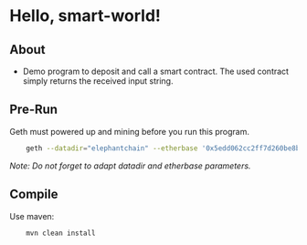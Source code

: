 # Hello, smart-world!

## About

 * Demo program to deposit and call a smart contract. The used contract simply returns the received input string.

## Pre-Run

Geth must powered up and mining before you run this program.

```bash
    geth --datadir="elephantchain" --etherbase '0x5edd062cc2ff7d260be8b93d0a0ac92be4e79da3'  --rpcapi personal,db,eth,net,web3 --rpc --nodiscover --mine --minerthreads=4 console
```

*Note: Do not forget to adapt datadir and etherbase parameters.*

## Compile

Use maven:  
```bash
    mvn clean install
```

